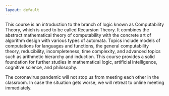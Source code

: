 ```yaml
---
layout: default
---
```

  

This course is an introduction to the branch of logic known as Computability Theory, which is used to be called Recursion Theory. It combines the abstract mathematical theory of computability with the concrete art of algorithm design with various types of automata. Topics include models of computations for languages and functions, the general computability theory, reducibility, incompleteness, time complexity, and advanced topics such as arithmetic hierarchy and induction. This course provides a solid foundation for further studies in mathematical logic, artificial intelligence, cognitive science, and philosophy. 

The coronavirus pandemic will not stop us from meeting each other in the classroom. In case the situation gets worse, we will retreat to online meeting immediately. 


